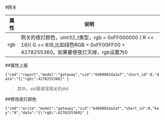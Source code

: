 #网关

| 属性 | 说明 |
| --- | --- |
| rgb | 网关的夜灯颜色，uint32_t类型，rgb = 0xFF000000 ( R << 16)( G << 8)B,比如绿色RGB = 0xFF00FF00 = 4278255360。如果要使夜灯灭掉，rgb设置为0 |

##属性上报

```{"cmd":"report","model":"gateway","sid":"6409802da2af","short_id":0,"data":"{\"rgb\":4278255360}" }```

> 其中，sid需填写网关的did

##修改夜灯颜色

```{"cmd":"write","model":"gateway","sid":"6409802da2af","short_id":0,"key":"8","data":"{\"rgb\":4278255360}" }```



